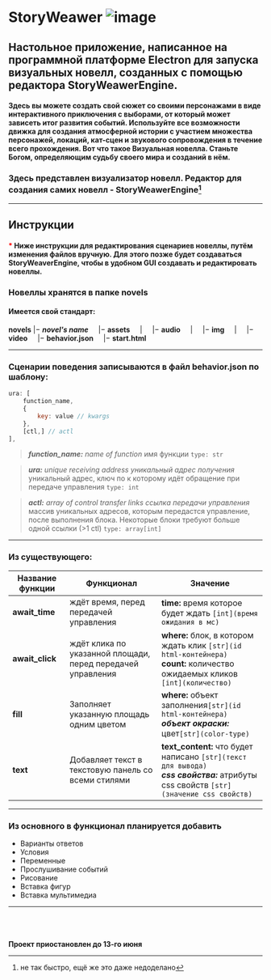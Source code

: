 # StoryWeawer ![image](https://github.com/MrRadm1r/StoryWeaver/assets/85049797/960602c0-27a1-4b2b-8535-df63f73c8d9e)

## Настольное приложение, написанное на программной платформе Electron для запуска визуальных новелл, созданных с помощью редактора StoryWeawerEngine.

#### Здесь вы можете создать свой сюжет со своими персонажами в виде интерактивного приключения с выборами, от который может зависеть итог развития событий. Используйте все возможности движка для создания атмосферной истории с участием множества персонажей, локаций, кат-сцен и звукового сопровождения в течение всего прохождения. Вот что такое Визуальная новелла. Станьте Богом, определяющим судьбу своего мира и созданий в нём.<br>

### Здесь представлен визуализатор новелл. Редактор для создания самих новелл - StoryWeawerEngine[^1]

[^1]: не так быстро, ещё же это даже недоделано


----

## Инструкции

#### <b style="color: red">*</b> Ниже инструкции для редактирования сценариев новеллы, путём изменения файлов вручную. Для этого позже будет создаваться StoryWeaverEngine, чтобы в удобном GUI создавать и редактировать новеллы.

### Новеллы хранятся в папке novels
#### Имеется свой стандарт:

**novels**
$|-$ ***novel's name***
$~~~~|-$ **assets**
$~~~~|~~~~~|-$ **audio**
$~~~~|~~~~~|-$ **img**
$~~~~|~~~~~|-$ **video**
$~~~~|-$ **behavior.json**
$~~~~|-$ **start.html**

---

### Сценарии поведения записываются в файл behavior.json по шаблону:

```js
ura: [
    function_name,
    {
        key: value // kwargs
    },
    [ctl,] // actl
],
```
>___function_name:___
_name of function_
имя функции
`type: str`

>___ura:___
_unique receiving address_
_уникальный адрес получения_
уникальный адрес, ключ по к которому идёт обращение при передаче управления
`type: int`

>___actl:___
_array of control transfer links_
_ссылка передачи управления_
массив уникальных адресов, которым передастся управление, после выполнения блока. Некоторые блоки требуют больше одной ссылки (>1 ctl)
`type: array[int]`

---

### Из существующего:


Название функции | Функционал | Значение |
|----------------|------------|--------------------|
__await_time__ | ждёт время, перед передачей управления | __time:__ время которое будет ждать `[int](время ожидания в мс)` 
__await_click__ | ждёт клика по указанной площади, перед передачей управления |  __where:__ блок, в котором ждать клик `[str](id html-контейнера)`<br>__count:__ количество ожидаемых кликов `[int](количество)`
__fill__ | Заполняет указанную площадь одним цветом | __where:__ объект заполнения`[str](id html-контейнера)`<br>___объект окраски:___ цвет`[str](color-type)`
__text__ | Добавляет текст в текстовую панель со всеми стилями | __text_content:__ что будет написано `[str](текст для вывода)`<br>___css свойства:___ атрибуты css свойств `[str](значение css свойств)`

---

### Из основного в функционал планируется добавить
 + Варианты ответов
 + Условия
 + Переменные
 + Прослушивание событий
 + Рисование
 + Вставка фигур
 + Вставка мультимедиа

---

<br><br><br>
__Проект приостановлен до 13-го июня__
